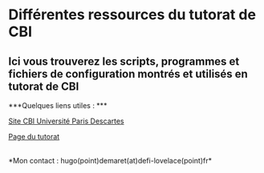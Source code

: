 <h1>Différentes ressources du tutorat de CBI</h1>

<h2>Ici vous trouverez les scripts, programmes et fichiers de configuration montrés et utilisés en tutorat de CBI</h2>

***Quelques liens utiles : ***

<a href="https://www.ens.math-info.univ-paris5.fr/cbi/doku.php?id=accueil">Site CBI Université Paris Descartes</a>

<a href="#">Page du tutorat</a>

<br>
*Mon contact : hugo(point)demaret(at)defi-lovelace(point)fr*
